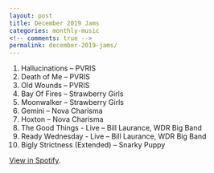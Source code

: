 ```yaml
---
layout: post
title: December 2019 Jams
categories: monthly-music
<!-- comments: true -->
permalink: december-2019-jams/
---
```


1. Hallucinations – PVRIS
2. Death of Me – PVRIS
3. Old Wounds – PVRIS
4. Bay Of Fires – Strawberry Girls
5. Moonwalker – Strawberry Girls
6. Gemini – Nova Charisma
7. Hoxton – Nova Charisma
8. The Good Things - Live – Bill Laurance, WDR Big Band
9. Ready Wednesday - Live – Bill Laurance, WDR Big Band
10. Bigly Strictness (Extended) – Snarky Puppy

[View in Spotify][spotify].  

[spotify]: https://open.spotify.com/playlist/1E0UftKg97uBYtJrzpeLiG?si=IYNtN_d8TguJvSw4rgzoEA